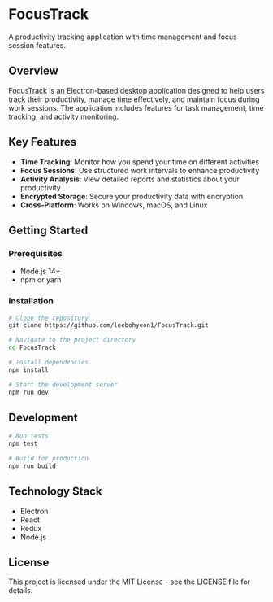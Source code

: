 # FocusTrack

A productivity tracking application with time management and focus session features.

## Overview

FocusTrack is an Electron-based desktop application designed to help users track their productivity, manage time effectively, and maintain focus during work sessions. The application includes features for task management, time tracking, and activity monitoring.

## Key Features

- **Time Tracking**: Monitor how you spend your time on different activities
- **Focus Sessions**: Use structured work intervals to enhance productivity
- **Activity Analysis**: View detailed reports and statistics about your productivity
- **Encrypted Storage**: Secure your productivity data with encryption
- **Cross-Platform**: Works on Windows, macOS, and Linux

## Getting Started

### Prerequisites

- Node.js 14+
- npm or yarn

### Installation

```bash
# Clone the repository
git clone https://github.com/leebohyeon1/FocusTrack.git

# Navigate to the project directory
cd FocusTrack

# Install dependencies
npm install

# Start the development server
npm run dev
```

## Development

```bash
# Run tests
npm test

# Build for production
npm run build
```

## Technology Stack

- Electron
- React
- Redux
- Node.js

## License

This project is licensed under the MIT License - see the LICENSE file for details.